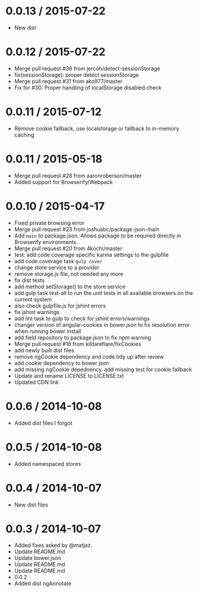 0.0.13 / 2015-07-22
===================

  * New dist

0.0.12 / 2015-07-22
===================

  * Merge pull request #36 from jercoh/detect-sessionStorage
  * fix(sessionStorage): proper detect sessionStorage
  * Merge pull request #31 from ako977/master
  * Fix for #30: Proper handling of localStorage disabled check

0.0.11 / 2015-07-12
===================

  * Remove cookie fallback, use localstorage or fallback to in-memory caching

0.0.11 / 2015-05-18
===================

  * Merge pull request #28 from aaronroberson/master
  * Added support for Browserify/Webpack

0.0.10 / 2015-04-17
===================

  * Fixed private browsing error
  * Merge pull request #23 from joshuabc/package-json-main
  * Add `main` to package.json. Allows package to be required directly in Browserify environments.
  * Merge pull request #20 from 4kochi/master
  * test: add code coverage specific karma settings to the gulpfile
  * add code coverage task `gulp cover`
  * change store service to a provider
  * remove storage.js file, not needed any more
  * fix dist tests
  * add method setStorage() to the store service
  * add gulp task test-all to run the unit tests in all available browsers on the current system
  * also check gulpfile.js for jshint errors
  * fix jshint warnings
  * add lint task to gulp to check for jshint errors/warnings
  * changer version of angular-cookies in bower.json to fix resolution error when running bower install
  * add field repository to package.json to fix npm warning
  * Merge pull request #18 from kildareflare/fixCookies
  * add newly built dist files
  * remove ngCookie dependency and code tidy up after review
  * add cookie dependency to bower json
  * add missing ngCookie depednency. add missing test for cookie fallback
  * Update and rename LICENSE to LICENSE.txt
  * Updated CDN link

0.0.6 / 2014-10-08
==================

  * Added dist files I forgot

0.0.5 / 2014-10-08
==================

  * Added namespaced stores

0.0.4 / 2014-10-07
==================

  * New dist files

0.0.3 / 2014-10-07
==================

  * Added fixes asked by @matjaz.
  * Update README.md
  * Update bower.json
  * Update README.md
  * Update README.md
  * 0.0.2
  * Added dist ngAnnotate
